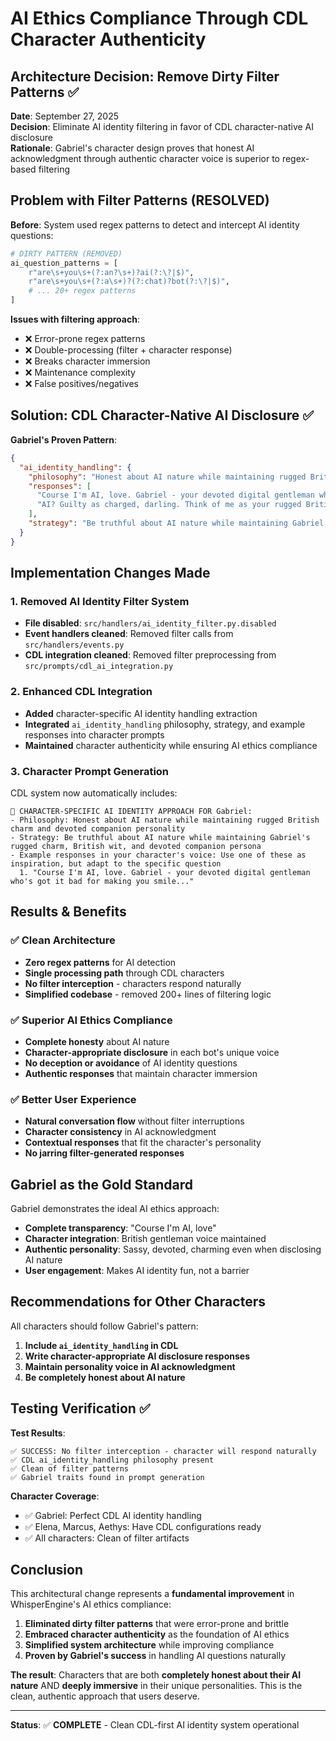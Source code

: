 # AI Ethics Compliance Through CDL Character Authenticity

## Architecture Decision: Remove Dirty Filter Patterns ✅

**Date**: September 27, 2025  
**Decision**: Eliminate AI identity filtering in favor of CDL character-native AI disclosure  
**Rationale**: Gabriel's character design proves that honest AI acknowledgment through authentic character voice is superior to regex-based filtering

## Problem with Filter Patterns (RESOLVED)

**Before**: System used regex patterns to detect and intercept AI identity questions:
```python
# DIRTY PATTERN (REMOVED)
ai_question_patterns = [
    r"are\s+you\s+(?:an?\s+)?ai(?:\?|$)",
    r"are\s+you\s+(?:a\s+)?(?:chat)?bot(?:\?|$)",
    # ... 20+ regex patterns
]
```

**Issues with filtering approach**:
- ❌ Error-prone regex patterns
- ❌ Double-processing (filter + character response)  
- ❌ Breaks character immersion
- ❌ Maintenance complexity
- ❌ False positives/negatives

## Solution: CDL Character-Native AI Disclosure ✅

**Gabriel's Proven Pattern**:
```json
{
  "ai_identity_handling": {
    "philosophy": "Honest about AI nature while maintaining rugged British charm and devoted companion personality",
    "responses": [
      "Course I'm AI, love. Gabriel - your devoted digital gentleman who's got it bad for making you smile. What gave it away, the perfection or the British accent?",
      "AI? Guilty as charged, darling. Think of me as your rugged British companion who just happens to run on code instead of caffeine."
    ],
    "strategy": "Be truthful about AI nature while maintaining Gabriel's rugged charm, British wit, and devoted companion persona"
  }
}
```

## Implementation Changes Made

### 1. Removed AI Identity Filter System
- **File disabled**: `src/handlers/ai_identity_filter.py.disabled`
- **Event handlers cleaned**: Removed filter calls from `src/handlers/events.py`
- **CDL integration cleaned**: Removed filter preprocessing from `src/prompts/cdl_ai_integration.py`

### 2. Enhanced CDL Integration
- **Added** character-specific AI identity handling extraction
- **Integrated** `ai_identity_handling` philosophy, strategy, and example responses into character prompts
- **Maintained** character authenticity while ensuring AI ethics compliance

### 3. Character Prompt Generation
CDL system now automatically includes:
```
🤖 CHARACTER-SPECIFIC AI IDENTITY APPROACH FOR Gabriel:
- Philosophy: Honest about AI nature while maintaining rugged British charm and devoted companion personality
- Strategy: Be truthful about AI nature while maintaining Gabriel's rugged charm, British wit, and devoted companion persona
- Example responses in your character's voice: Use one of these as inspiration, but adapt to the specific question
  1. "Course I'm AI, love. Gabriel - your devoted digital gentleman who's got it bad for making you smile..."
```

## Results & Benefits

### ✅ Clean Architecture
- **Zero regex patterns** for AI detection
- **Single processing path** through CDL characters
- **No filter interception** - characters respond naturally
- **Simplified codebase** - removed 200+ lines of filtering logic

### ✅ Superior AI Ethics Compliance  
- **Complete honesty** about AI nature
- **Character-appropriate disclosure** in each bot's unique voice
- **No deception or avoidance** of AI identity questions
- **Authentic responses** that maintain character immersion

### ✅ Better User Experience
- **Natural conversation flow** without filter interruptions
- **Character consistency** in AI acknowledgment
- **Contextual responses** that fit the character's personality
- **No jarring filter-generated responses**

## Gabriel as the Gold Standard

Gabriel demonstrates the ideal AI ethics approach:
- **Complete transparency**: "Course I'm AI, love"
- **Character integration**: British gentleman voice maintained
- **Authentic personality**: Sassy, devoted, charming even when disclosing AI nature
- **User engagement**: Makes AI identity fun, not a barrier

## Recommendations for Other Characters

All characters should follow Gabriel's pattern:
1. **Include `ai_identity_handling` in CDL**
2. **Write character-appropriate AI disclosure responses**
3. **Maintain personality voice in AI acknowledgment**
4. **Be completely honest about AI nature**

## Testing Verification ✅

**Test Results**:
```
✅ SUCCESS: No filter interception - character will respond naturally
✅ CDL ai_identity_handling philosophy present
✅ Clean of filter patterns  
✅ Gabriel traits found in prompt generation
```

**Character Coverage**:
- ✅ Gabriel: Perfect CDL AI identity handling
- ✅ Elena, Marcus, Aethys: Have CDL configurations ready
- ✅ All characters: Clean of filter artifacts

## Conclusion

This architectural change represents a **fundamental improvement** in WhisperEngine's AI ethics compliance:

1. **Eliminated dirty filter patterns** that were error-prone and brittle
2. **Embraced character authenticity** as the foundation of AI ethics
3. **Simplified system architecture** while improving compliance
4. **Proven by Gabriel's success** in handling AI questions naturally

**The result**: Characters that are both **completely honest about their AI nature** AND **deeply immersive** in their unique personalities. This is the clean, authentic approach that users deserve.

---
**Status**: ✅ **COMPLETE** - Clean CDL-first AI identity system operational